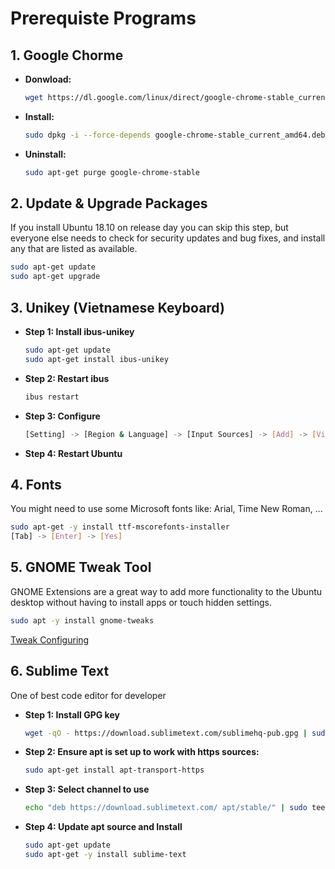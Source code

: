 #  Prerequiste Programs

## 1. Google Chorme
<ul>
<li><b>Donwload:</b></li>

```bash
wget https://dl.google.com/linux/direct/google-chrome-stable_current_amd64.deb
```

<li><b>Install:</b></li>
 
```zsh
sudo dpkg -i --force-depends google-chrome-stable_current_amd64.deb
```

<li><b>Uninstall:</b></li>

```zsh
sudo apt-get purge google-chrome-stable
```
</ul>

## 2. Update & Upgrade Packages
If you install Ubuntu 18.10 on release day you can skip this step, but everyone else needs to check for security updates and bug fixes, and install any that are listed as available.

```sh
sudo apt-get update
sudo apt-get upgrade
```

## 3. Unikey (Vietnamese Keyboard)
<ul>
<li><b>Step 1: Install ibus-unikey</b></li>

```sh
sudo apt-get update
sudo apt-get install ibus-unikey
```
<li><b>Step 2: Restart ibus</b></li>

```sh
ibus restart
```

<li><b>Step 3: Configure</b></li>

```sh
[Setting] -> [Region & Language] -> [Input Sources] -> [Add] -> [Vietnamese] -> [Unikey]
```

<li><b>Step 4: Restart Ubuntu</b></li>
</ul>

## 4. Fonts
You might need to use some Microsoft fonts like: Arial, Time New Roman, ...
```sh
sudo apt-get -y install ttf-mscorefonts-installer 
[Tab] -> [Enter] -> [Yes]
```

## 5. GNOME Tweak Tool
GNOME Extensions are a great way to add more functionality to the Ubuntu desktop without having to install apps or touch hidden settings.

```sh
sudo apt -y install gnome-tweaks
```

[Tweak Configuring](https://itsfoss.com/gnome-tweak-tool/)

## 6. Sublime Text
One of best code editor for developer
<ul>
<li><b>Step 1: Install GPG key</b></li>

```sh
wget -qO - https://download.sublimetext.com/sublimehq-pub.gpg | sudo apt-key add -
```

<li><b>Step 2: Ensure apt is set up to work with https sources:</b></li>

```sh
sudo apt-get install apt-transport-https
```

<li><b>Step 3: Select channel to use</b></li>

```sh
echo "deb https://download.sublimetext.com/ apt/stable/" | sudo tee /etc/apt/sources.list.d/sublime-text.list
```

<li><b>Step 4: Update apt source and Install</b></li>

```sh
sudo apt-get update
sudo apt-get -y install sublime-text
```
</ul>


